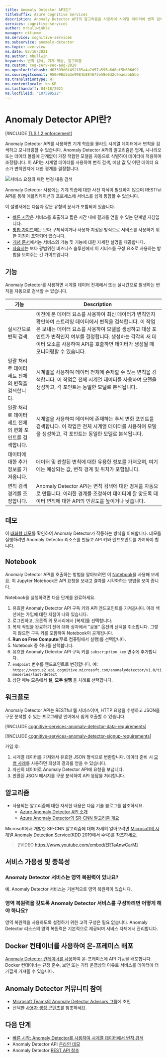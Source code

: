 ```yaml
---
title: Anomaly Detector API란?
titleSuffix: Azure Cognitive Services
description: Anomaly Detector API의 알고리즘을 사용하여 시계열 데이터에 변칙 검색을 적용합니다.
services: cognitive-services
author: mrbullwinkle
manager: nitinme
ms.service: cognitive-services
ms.subservice: anomaly-detector
ms.topic: overview
ms.date: 02/16/2021
ms.author: mbullwin
keywords: 변칙 검색, 기계 학습, 알고리즘
ms.custom: cog-serv-seo-aug-2020
ms.openlocfilehash: d63399d0f492f85a4a2d57a595a6d8ef5b606d92
ms.sourcegitcommit: 950e98d5b3e9984b884673e59e0d2c9aaeabb5bb
ms.translationtype: HT
ms.contentlocale: ko-KR
ms.lasthandoff: 04/18/2021
ms.locfileid: "107599522"
---
```

# <a name="what-is-the-anomaly-detector-api"></a>Anomaly Detector API란?

[!INCLUDE [TLS 1.2 enforcement](../../../includes/cognitive-services-tls-announcement.md)]

Anomaly Detector API를 사용하면 기계 학습을 몰라도 시계열 데이터에서 변칙을 검색하고 모니터링할 수 있습니다. Anomaly Detector API의 알고리즘은 업계, 시나리오 또는 데이터 볼륨에 관계없이 가장 적합한 모델을 자동으로 식별하여 데이터에 적용하여 조정됩니다. 이 API는 시계열 데이터를 사용하여 변칙 검색, 예상 값 및 어떤 데이터 요소가 변칙인지에 대한 경계를 결정합니다.

![서비스 요청의 패턴 변경 내용 검색](./media/anomaly_detection2.png)

Anomaly Detector 사용에는 기계 학습에 대한 사전 지식이 필요하지 않으며 RESTful API를 통해 애플리케이션과 프로세스에 서비스를 쉽게 통합할 수 있습니다.

이 설명서에는 다음과 같은 유형의 문서가 포함되어 있습니다.
* [빠른 시작](./Quickstarts/client-libraries.md)은 서비스를 호출하고 짧은 시간 내에 결과를 얻을 수 있는 단계별 지침입니다. 
* [방법 가이드](./how-to/identify-anomalies.md)에는 보다 구체적이거나 사용자 지정된 방식으로 서비스를 사용하기 위한 지침이 포함되어 있습니다.
* [개념 문서](./concepts/anomaly-detection-best-practices.md)에서는 서비스의 기능 및 기능에 대한 자세한 설명을 제공합니다.
* [자습서](./tutorials/batch-anomaly-detection-powerbi.md)는 보다 광범위한 비즈니스 솔루션에서 이 서비스를 구성 요소로 사용하는 방법을 보여주는 긴 가이드입니다.

## <a name="features"></a>기능

Anomaly Detector를 사용하면 시계열 데이터 전체에서 또는 실시간으로 발생하는 변칙을 자동으로 검색할 수 있습니다.

|기능  |Description  |
|---------|---------|
|실시간으로 변칙 검색. | 이전에 본 데이터 요소를 사용하여 최신 데이터가 변칙인지 확인하여 스트리밍 데이터에서 변칙을 검색합니다. 이 작업은 보내는 데이터 요소를 사용하여 모델을 생성하고 대상 포인트가 변칙인지 여부를 결정합니다. 생성하는 각각의 새 데이터 요소를 사용하여 API를 호출하면 데이터가 생성될 때 모니터링할 수 있습니다. |
|일괄 처리로 데이터 세트 전체의 변칙을 검색합니다. | 시계열을 사용하여 데이터 전체에 존재할 수 있는 변칙을 검색합니다. 이 작업은 전체 시계열 데이터를 사용하여 모델을 생성하고, 각 포인트는 동일한 모델로 분석됩니다.         |
|일괄 처리로 데이터 세트 전체의 변화 포인트를 검색합니다. | 시계열을 사용하여 데이터에 존재하는 추세 변화 포인트를 검색합니다. 이 작업은 전체 시계열 데이터를 사용하여 모델을 생성하고, 각 포인트는 동일한 모델로 분석됩니다.    |
| 데이터에 대한 추가 정보를 가져옵니다. | 데이터 및 관찰된 변칙에 대한 유용한 정보를 가져오며, 여기에는 예상되는 값, 변칙 경계 및 위치가 포함됩니다. |
| 변칙 검색 경계를 조정합니다. | Anomaly Detector API는 변칙 검색에 대한 경계를 자동으로 만듭니다. 이러한 경계를 조정하여 데이터에 잘 맞도록 데이터 변칙에 대한 API의 민감도를 높이거나 낮춥니다. |

## <a name="demo"></a>데모

이 [대화형 데모](https://aka.ms/adDemo)를 확인하여 Anomaly Detector가 작동하는 방식을 이해합니다.
데모를 실행하려면 Anomaly Detector 리소스를 만들고 API 키와 엔드포인트를 가져와야 합니다.

## <a name="notebook"></a>Notebook

Anomaly Detector API를 호출하는 방법을 알아보려면 이 [Notebook](https://aka.ms/adNotebook)을 사용해 보세요. 이 Jupyter Notebook은 API 요청을 보내고 결과를 시각화하는 방법을 보여 줍니다.

Notebook을 실행하려면 다음 단계를 완료하세요.

1. 유효한 Anomaly Detector API 구독 키와 API 엔드포인트를 가져옵니다. 아래 섹션에는 가입에 대한 지침이 나와 있습니다.
1. 로그인하고, 오른쪽 위 모서리에서 [복제]를 선택합니다.
1. 복제 작업을 완료하기 전에 대화 상자에서 "공용" 옵션의 선택을 취소합니다. 그렇지 않으면 구독 키를 포함하여 Notebook이 공개됩니다.
1. **Run on Free Compute**(무료 컴퓨팅에서 실행)를 선택합니다.
1. Notebook 중 하나를 선택합니다.
1. 유효한 Anomaly Detector API 구독 키를 `subscription_key` 변수에 추가합니다.
1. `endpoint` 변수를 엔드포인트로 변경합니다. 예: `https://westus2.api.cognitive.microsoft.com/anomalydetector/v1.0/timeseries/last/detect`
1. 상단 메뉴 모음에서 **셀**, **모두 실행** 을 차례로 선택합니다.

## <a name="workflow"></a>워크플로

Anomaly Detector API는 RESTful 웹 서비스이며, HTTP 요청을 수행하고 JSON을 구문 분석할 수 있는 프로그래밍 언어에서 쉽게 호출할 수 있습니다.

[!INCLUDE [cognitive-services-anomaly-detector-data-requirements](../../../includes/cognitive-services-anomaly-detector-data-requirements.md)]

[!INCLUDE [cognitive-services-anomaly-detector-signup-requirements](../../../includes/cognitive-services-anomaly-detector-signup-requirements.md)]

가입 후:

1. 시계열 데이터를 가져와서 유효한 JSON 형식으로 변환합니다. 데이터 준비 시 [모범 사례](concepts/anomaly-detection-best-practices.md)를 사용하면 최상의 결과를 얻을 수 있습니다.
1. 자신의 데이터로 Anomaly Detector API에 요청을 보냅니다.
1. 반환된 JSON 메시지를 구문 분석하여 API 응답을 처리합니다.

## <a name="algorithms"></a>알고리즘

* 사용되는 알고리즘에 대한 자세한 내용은 다음 기술 블로그를 참조하세요.
    * [Azure Anomaly Detector API 소개](https://techcommunity.microsoft.com/t5/AI-Customer-Engineering-Team/Introducing-Azure-Anomaly-Detector-API/ba-p/490162)
    * [Azure Anomaly Detector의 SR-CNN 알고리즘 개요](https://techcommunity.microsoft.com/t5/AI-Customer-Engineering-Team/Overview-of-SR-CNN-algorithm-in-Azure-Anomaly-Detector/ba-p/982798)

Microsoft에서 개발한 SR-CNN 알고리즘에 대해 자세히 알아보려면 [Microsoft의 시계열 Anomaly Detection Service](https://arxiv.org/abs/1906.03821)(KDD 2019에서 수락)를 참조하세요.

> [!VIDEO https://www.youtube.com/embed/ERTaAnwCarM]

## <a name="service-availability-and-redundancy"></a>서비스 가용성 및 중복성

### <a name="is-the-anomaly-detector-service-zone-resilient"></a>Anomaly Detector 서비스는 영역 복원력이 있나요?

예. Anomaly Detector 서비스는 기본적으로 영역 복원력이 있습니다.

### <a name="how-do-i-configure-the-anomaly-detector-service-to-be-zone-resilient"></a>영역 복원력을 갖도록 Anomaly Detector 서비스를 구성하려면 어떻게 해야 하나요?

영역 복원력을 사용하도록 설정하기 위한 고객 구성은 필요 없습니다. Anomaly Detector 리소스의 영역 복원력은 기본적으로 제공되며 서비스 자체에서 관리합니다.

## <a name="deploy-on-premises-using-docker-containers"></a>Docker 컨테이너를 사용하여 온-프레미스 배포

[Anomaly Detector 컨테이너를 사용](anomaly-detector-container-howto.md)하여 온-프레미스에 API 기능을 배포합니다. Docker 컨테이너는 규정 준수, 보안 또는 기타 운영상의 이유로 서비스를 데이터에 더 가깝게 가져올 수 있습니다.

## <a name="join-the-anomaly-detector-community"></a>Anomaly Detector 커뮤니티 참여

* [Microsoft Teams의 Anomaly Detector Advisors 그룹](https://aka.ms/AdAdvisorsJoin)에 조인
* 선택한 [사용자 생성 콘텐츠](user-generated-content.md)를 참조하세요.

## <a name="next-steps"></a>다음 단계

* [빠른 시작: Anomaly Detector를 사용하여 시계열 데이터에서 변칙 검색](quickstarts/client-libraries.md)
* Anomaly Detector API [온라인 데모](https://github.com/Azure-Samples/AnomalyDetector/tree/master/ipython-notebook)
* Anomaly Detector [REST API 참조](https://aka.ms/anomaly-detector-rest-api-ref)
